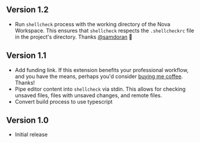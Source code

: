 ## Version 1.2

- Run `shellcheck` process with the working directory of the Nova Workspace. This ensures that `shellcheck`
  respects the `.shellcheckrc` file in the project's directory. Thanks [@samdoran](https://github.com/samdoran) 🙏

## Version 1.1

- Add funding link. If this extension benefits your professional workflow, and you have the means, perhaps you'd
  consider [buying me coffee](https://www.buymeacoffee.com/ollylegg). Thanks!
- Pipe editor content into `shellcheck` via stdin. This allows for checking unsaved files, files with unsaved
  changes, and remote files.
- Convert build process to use typescript

## Version 1.0

- Initial release
